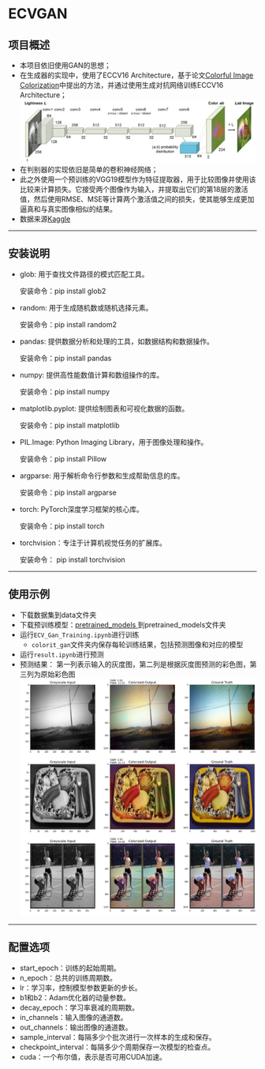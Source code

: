 # ECVGAN

## 项目概述
- 本项目依旧使用GAN的思想；
- 在生成器的实现中，使用了ECCV16 Architecture，基于论文[Colorful Image Colorization](https://github.com/richzhang/colorization)中提出的方法，并通过使用生成对抗网络训练ECCV16 Architecture；
![generator](generator.png)
- 在判别器的实现依旧是简单的卷积神经网络；
- 此之外使用一个预训练的VGG19模型作为特征提取器，用于比较图像并使用该比较来计算损失。它接受两个图像作为输入，并提取出它们的第18层的激活值，然后使用RMSE、MSE等计算两个激活值之间的损失，使其能够生成更加逼真和与真实图像相似的结果。
- 数据来源[Kaggle](https://www.kaggle.com/aayush9753/image-colorization-dataset)
---
## 安装说明
- glob: 用于查找文件路径的模式匹配工具。

  安装命令：pip install glob2
- random: 用于生成随机数或随机选择元素。

  安装命令：pip install random2
- pandas: 提供数据分析和处理的工具，如数据结构和数据操作。

  安装命令：pip install pandas
- numpy: 提供高性能数值计算和数组操作的库。

  安装命令：pip install numpy
- matplotlib.pyplot: 提供绘制图表和可视化数据的函数。

  安装命令：pip install matplotlib
- PIL.Image: Python Imaging Library，用于图像处理和操作。

  安装命令：pip install Pillow
- argparse: 用于解析命令行参数和生成帮助信息的库。

  安装命令：pip install argparse
- torch: PyTorch深度学习框架的核心库。

  安装命令：pip install torch
- torchvision：专注于计算机视觉任务的扩展库。

  安装命令： pip install torchvision
---
## 使用示例
- 下载数据集到data文件夹
- 下载预训练模型：[pretrained_models ](https://drive.google.com/drive/folders/153PYVwK_6knKPpDJMhi3onojJdCVUlk2)到pretrained_models文件夹
- 运行`ECV_Gan_Training.ipynb`进行训练
  - `colorit_gan`文件夹内保存每轮训练结果，包括预测图像和对应的模型
- 运行`result.ipynb`进行预测
-   预测结果：
    第一列表示输入的灰度图，第二列是根据灰度图预测的彩色图，第三列为原始彩色图
![result](result.png)
---
## 配置选项

- start_epoch：训练的起始周期。
- n_epoch：总共的训练周期数。
- lr：学习率，控制模型参数更新的步长。
- b1和b2：Adam优化器的动量参数。
- decay_epoch：学习率衰减的周期数。
- in_channels：输入图像的通道数。
- out_channels：输出图像的通道数。
- sample_interval：每隔多少个批次进行一次样本的生成和保存。
- checkpoint_interval：每隔多少个周期保存一次模型的检查点。
- cuda：一个布尔值，表示是否可用CUDA加速。